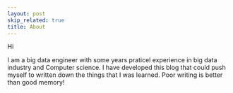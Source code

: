 ```yaml
---
layout: post
skip_related: true
title: About
---
```


Hi

I am a big data engineer with some years praticel experience in big data industry and
Computer science. I have developed this blog that could push myself to written down the things that I was learned. Poor writing is better than good memory!
